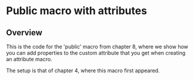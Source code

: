 # Public macro with attributes

## Overview

This is the code for the 'public' macro from chapter 8, where we show how you can add properties to the custom attribute that you get when creating an attribute macro.

The setup is that of chapter 4, where this macro first appeared.
